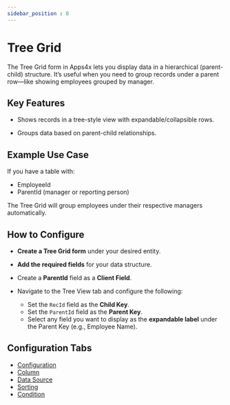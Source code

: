 ```yaml
---
sidebar_position : 8
---
```


# Tree Grid

The Tree Grid form in Apps4x lets you display data in a hierarchical (parent-child) structure. It’s useful when you need to group records under a parent row—like showing employees grouped by manager.

## Key Features

  - Shows records in a tree-style view with expandable/collapsible rows.

  - Groups data based on parent-child relationships.

## Example Use Case

If you have a table with:

  - EmployeeId
  - ParentId (manager or reporting person)

The Tree Grid will group employees under their respective managers automatically.

## How to Configure

  - **Create a Tree Grid form** under your desired entity.

  - **Add the required fields** for your data structure.

  - Create a **ParentId** field as a **Client Field**.

  - Navigate to the Tree View tab and configure the following:

    - Set the `RecId` field as the **Child Key**.
    - Set the `ParentId` field as the **Parent Key**.
    - Select any field you want to display as the **expandable label** under the Parent Key (e.g., Employee Name).

## Configuration Tabs

  - [Configuration](../../docs/Form%20Types/Configuration/Configuration.md)
  - [Column](../../docs/Form%20Types/Columns/Columns.md)
  - [Data Source](../../docs/Form%20Types/DataSource/DataSource.md)
  - [Sorting](../../docs/Form%20Types/Sorting/Sorting.md)
  - [Condition](../../docs/Form%20Types/Condition/Condition.md)